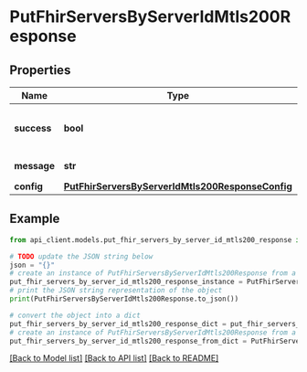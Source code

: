 # PutFhirServersByServerIdMtls200Response


## Properties

Name | Type | Description | Notes
------------ | ------------- | ------------- | -------------
**success** | **bool** | Whether the update was successful | 
**message** | **str** | Success message | 
**config** | [**PutFhirServersByServerIdMtls200ResponseConfig**](PutFhirServersByServerIdMtls200ResponseConfig.md) |  | 

## Example

```python
from api_client.models.put_fhir_servers_by_server_id_mtls200_response import PutFhirServersByServerIdMtls200Response

# TODO update the JSON string below
json = "{}"
# create an instance of PutFhirServersByServerIdMtls200Response from a JSON string
put_fhir_servers_by_server_id_mtls200_response_instance = PutFhirServersByServerIdMtls200Response.from_json(json)
# print the JSON string representation of the object
print(PutFhirServersByServerIdMtls200Response.to_json())

# convert the object into a dict
put_fhir_servers_by_server_id_mtls200_response_dict = put_fhir_servers_by_server_id_mtls200_response_instance.to_dict()
# create an instance of PutFhirServersByServerIdMtls200Response from a dict
put_fhir_servers_by_server_id_mtls200_response_from_dict = PutFhirServersByServerIdMtls200Response.from_dict(put_fhir_servers_by_server_id_mtls200_response_dict)
```
[[Back to Model list]](../README.md#documentation-for-models) [[Back to API list]](../README.md#documentation-for-api-endpoints) [[Back to README]](../README.md)


